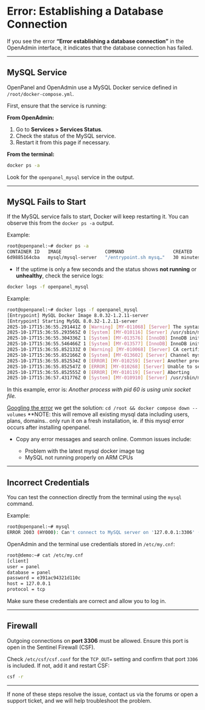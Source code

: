 # Error: Establishing a Database Connection

If you see the error **“Error establishing a database connection”** in the OpenAdmin interface, it indicates that the database connection has failed.

---

## MySQL Service

OpenPanel and OpenAdmin use a MySQL Docker service defined in `/root/docker-compose.yml`.

First, ensure that the service is running:

**From OpenAdmin:**

1. Go to **Services > Services Status**.
2. Check the status of the MySQL service.
3. Restart it from this page if necessary.

**From the terminal:**

```bash
docker ps -a
```

Look for the `openpanel_mysql` service in the output.

---

## MySQL Fails to Start

If the MySQL service fails to start, Docker will keep restarting it. You can observe this from the `docker ps -a` output.

Example:
```bash
root@openpanel:~# docker ps -a
CONTAINER ID   IMAGE                COMMAND                  CREATED          STATUS                          PORTS     NAMES
6d9885164cba   mysql/mysql-server   "/entrypoint.sh mysq…"   30 minutes ago   Restarting (1) 22 seconds ago             openpanel_mysql
```


* If the uptime is only a few seconds and the status shows **not running** or **unhealthy**, check the service logs:

```bash
docker logs -f openpanel_mysql
```

Example:
```bash
root@openpanel:~# docker logs -f openpanel_mysql
[Entrypoint] MySQL Docker Image 8.0.32-1.2.11-server
[Entrypoint] Starting MySQL 8.0.32-1.2.11-server
2025-10-17T15:36:55.291441Z 0 [Warning] [MY-011068] [Server] The syntax '--skip-host-cache' is deprecated and will be removed in a future release. Please use SET GLOBAL host_cache_size=0 instead.
2025-10-17T15:36:55.293565Z 0 [System] [MY-010116] [Server] /usr/sbin/mysqld (mysqld 8.0.32) starting as process 1
2025-10-17T15:36:55.304336Z 1 [System] [MY-013576] [InnoDB] InnoDB initialization has started.
2025-10-17T15:36:55.546466Z 1 [System] [MY-013577] [InnoDB] InnoDB initialization has ended.
2025-10-17T15:36:55.852133Z 0 [Warning] [MY-010068] [Server] CA certificate ca.pem is self signed.
2025-10-17T15:36:55.852166Z 0 [System] [MY-013602] [Server] Channel mysql_main configured to support TLS. Encrypted connections are now supported for this channel.
2025-10-17T15:36:55.852534Z 0 [ERROR] [MY-010259] [Server] Another process with pid 60 is using unix socket file.
2025-10-17T15:36:55.852547Z 0 [ERROR] [MY-010268] [Server] Unable to setup unix socket lock file.
2025-10-17T15:36:55.852555Z 0 [ERROR] [MY-010119] [Server] Aborting
2025-10-17T15:36:57.431776Z 0 [System] [MY-010910] [Server] /usr/sbin/mysqld: Shutdown complete (mysqld 8.0.32)  MySQL Community Server - GPL.
```

In this example, error is: *Another process with pid 60 is using unix socket file.*

[Googling the error](https://stackoverflow.com/questions/36103721/docker-db-container-running-another-process-with-pid-id-is-using-unix-socket) we get the solution: `cd /root && docker compose down --volumes` **NOTE: this will remove all existing mysql data including users, plans, domains.. only run it on a fresh installation, ie. if this mysql error occurs after installing openpanel.

* Copy any error messages and search online. Common issues include:

  * Problem with the latest mysql docker image tag
  * MySQL not running properly on ARM CPUs

---

## Incorrect Credentials

You can test the connection directly from the terminal using the `mysql` command.

Example:
```bash
root@openpanel:~# mysql
ERROR 2003 (HY000): Can't connect to MySQL server on '127.0.0.1:3306' (111)
```

OpenAdmin and the terminal use credentials stored in `/etc/my.cnf`:

```bash
root@demo:~# cat /etc/my.cnf 
[client]
user = panel
database = panel
password = e391ac94321d110c
host = 127.0.0.1
protocol = tcp
```

Make sure these credentials are correct and allow you to log in.

---

## Firewall

Outgoing connections on **port 3306** must be allowed. Ensure this port is open in the Sentinel Firewall (CSF).

Check `/etc/csf/csf.conf` for the `TCP_OUT=` setting and confirm that port `3306` is included. If not, add it and restart CSF:

```bash
csf -r
```

---

If none of these steps resolve the issue, contact us via the forums or open a support ticket, and we will help troubleshoot the problem.
